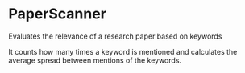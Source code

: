 # PaperScanner
Evaluates the relevance of a research paper based on keywords

It counts how many times a keyword is mentioned and calculates the average spread between mentions of the keywords.
